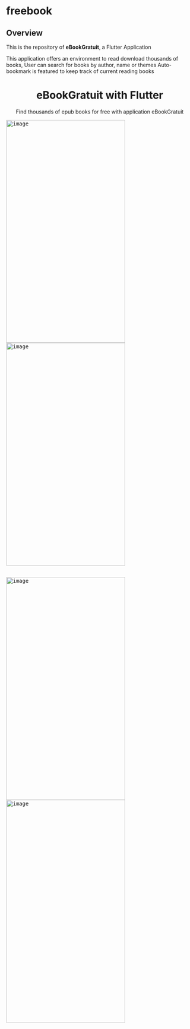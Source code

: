 # freebook



<!-- HTML CODE-->




## Overview
This is the repository of **eBookGratuit**, a Flutter Application 

This application offers an environment to read download thousands of books,
User can search for books by author, name or themes
Auto-bookmark is featured to keep track of current reading books



<h1 align="center">eBookGratuit with Flutter</h1>

<p align="center">Find thousands of epub books for free with application eBookGratuit</p>

<kbd><img src="https://drive.google.com/uc?id=1Ql4ftj_URInJL1tFLrW1hHYIQ7351eVw" width="320" height="600" alt="image">
</kbd>
<kbd><img src="https://drive.google.com/uc?id=1MdlKtpOL5roKFBvokreZfFKQxDwZSd2c" width="320" height="600" alt="image">
</kbd>
<br></br>




<kbd><img src="https://drive.google.com/uc?id=1JQTePw3Ki5OXK468w9yVJQC1XDytN_SS" width="320" height="600" alt="image">
</kbd>
<kbd><img src="https://drive.google.com/uc?id=1tpJRBczGCJO1XYRfy4YMslC3OArAvBF4" width="320" height="600" alt="image">
</kbd>
